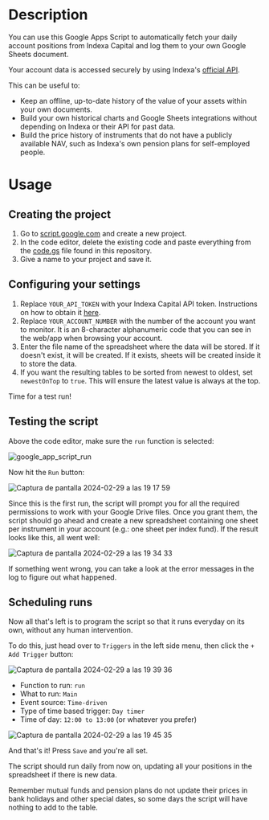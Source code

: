 # Description
You can use this Google Apps Script to automatically fetch your daily account positions from Indexa Capital and log them to your own Google Sheets document.

Your account data is accessed securely by using Indexa's [official API](https://support.indexacapital.com/es/esp/introduccion-api).

This can be useful to:
* Keep an offline, up-to-date history of the value of your assets within your own documents.
* Build your own historical charts and Google Sheets integrations without depending on Indexa or their API for past data.
* Build the price history of instruments that do not have a publicly available NAV, such as Indexa's own pension plans for self-employed people.

# Usage

## Creating the project
1. Go to [script.google.com](https://script.google.com) and create a new project.
2. In the code editor, delete the existing code and paste everything from the [code.gs](https://github.com/victor-marino/indexa-gsheets-history/blob/master/code.gs) file found in this repository.
3. Give a name to your project and save it.

## Configuring your settings
1. Replace `YOUR_API_TOKEN` with your Indexa Capital API token. Instructions on how to obtain it [here](https://support.indexacapital.com/es/esp/introduccion-api).
2. Replace `YOUR_ACCOUNT_NUMBER` with the number of the account you want to monitor. It is an 8-character alphanumeric code that you can see in the web/app when browsing your account.
3. Enter the file name of the spreadsheet where the data will be stored. If it doesn't exist, it will be created. If it exists, sheets will be created inside it to store the data.
4. If you want the resulting tables to be sorted from newest to oldest, set `newestOnTop` to `true`. This will ensure the latest value is always at the top.

Time for a test run!

## Testing the script
Above the code editor, make sure the `run` function is selected:

![google_app_script_run](https://github.com/victor-marino/indexa-gsheets-history/assets/1933443/86dce857-5998-492b-80a9-057e3d2f0379)

Now hit the `Run` button:

![Captura de pantalla 2024-02-29 a las 19 17 59](https://github.com/victor-marino/indexa-gsheets-history/assets/1933443/8c10257e-ffe9-4eba-abf3-7054e1d2b1db)

Since this is the first run, the script will prompt you for all the required permissions to work with your Google Drive files. Once you grant them, the script should go ahead and create a new spreadsheet containing one sheet per instrument in your account (e.g.: one sheet per index fund). If the result looks like this, all went well:

![Captura de pantalla 2024-02-29 a las 19 34 33](https://github.com/victor-marino/indexa-gsheets-history/assets/1933443/50ae6fac-312d-4116-a65d-e6d93b4df70a)

If something went wrong, you can take a look at the error messages in the log to figure out what happened.

## Scheduling runs

Now all that's left is to program the script so that it runs everyday on its own, without any human intervention.

To do this, just head over to `Triggers` in the left side menu, then click the `+ Add Trigger` button:

![Captura de pantalla 2024-02-29 a las 19 39 36](https://github.com/victor-marino/indexa-gsheets-history/assets/1933443/3b4113a3-962f-43d3-aaf7-28d66fda04ab)

* Function to run: `run`
* What to run: `Main`
* Event source: `Time-driven`
* Type of time based trigger: `Day timer`
* Time of day: `12:00 to 13:00` (or whatever you prefer)

![Captura de pantalla 2024-02-29 a las 19 45 35](https://github.com/victor-marino/indexa-gsheets-history/assets/1933443/255a014f-f785-4fe3-9578-50227f8fb9d0)

And that's it! Press `Save` and you're all set.

The script should run daily from now on, updating all your positions in the spreadsheet if there is new data.

Remember mutual funds and pension plans do not update their prices in bank holidays and other special dates, so some days the script will have nothing to add to the table.
